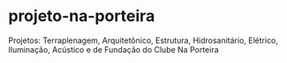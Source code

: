 # projeto-na-porteira
Projetos: Terraplenagem, Arquitetônico, Estrutura, Hidrosanitário, Elétrico, Iluminação, Acústico e de Fundação do Clube Na Porteira
